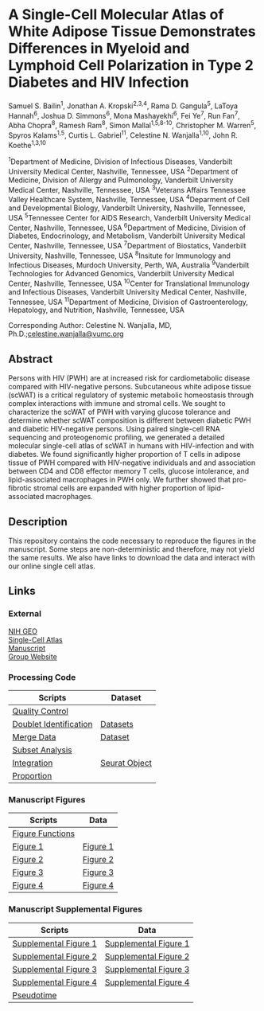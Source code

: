 # A Single-Cell Molecular Atlas of White Adipose Tissue Demonstrates Differences in Myeloid and Lymphoid Cell Polarization in Type 2 Diabetes and HIV Infection
Samuel S. Bailin<sup>1</sup>, Jonathan A. Kropski<sup>2,3,4</sup>, Rama D. Gangula<sup>5</sup>, LaToya Hannah<sup>6</sup>, Joshua D. Simmons<sup>6</sup>, Mona Mashayekhi<sup>6</sup>, Fei Ye<sup>7</sup>, Run Fan<sup>7</sup>, Abha Chopra<sup>8</sup>, Ramesh Ram<sup>8</sup>, Simon Mallal<sup>1,5,8-10</sup>, Christopher M. Warren<sup>5</sup>, Spyros Kalams<sup>1,5</sup>, Curtis L. Gabriel<sup>11</sup>, Celestine N. Wanjalla<sup>1,10</sup>, John R. Koethe<sup>1,3,10</sup>

<sup>1</sup>Department of Medicine, Division of Infectious Diseases, Vanderbilt University Medical Center, Nashville, Tennessee, USA
<sup>2</sup>Department of Medicine, Division of Allergy and Pulmonology, Vanderbilt University Medical Center, Nashville, Tennessee, USA
<sup>3</sup>Veterans Affairs Tennessee Valley Healthcare System, Nashville, Tennessee, USA
<sup>4</sup>Deparment of Cell and Developmental Biology, Vanderbilt University, Nashville, Tennessee, USA
<sup>5</sup>Tennessee Center for AIDS Research, Vanderbilt University Medical Center, Nashville, Tennessee, USA
<sup>6</sup>Department of Medicine, Division of Diabetes, Endocrinology, and Metabolism, Vanderbilt University Medical Center, Nashville, Tennessee, USA
<sup>7</sup>Department of Biostatics, Vanderbilt University, Nashville, Tennessee, USA
<sup>8</sup>Insitute for Immunology and Infectious Diseases, Murdoch University, Perth, WA, Australia
<sup>9</sup>Vanderbilt Technologies for Advanced Genomics, Vanderbilt University Medical Center, Nashville, Tennessee, USA
<sup>10</sup>Center for Translational Immunology and Infectious Diseases, Vanderbilt University Medical Center, Nashville, Tennessee, USA
<sup>11</sup>Department of Medicine, Division of Gastroenterology, Hepatology, and Nutrition, Nashville, Tennessee, USA

Corresponding Author: Celestine N. Wanjalla, MD, Ph.D.;celestine.wanjalla@vumc.org

## **Abstract**
Persons with HIV (PWH) are at increased risk for cardiometabolic disease compared with HIV-negative persons. Subcutaneous white adipose tissue (scWAT) is a critical regulatory of systemic metabolic homeostasis through complex interactions with immune and stromal cells. We sought to characterize the scWAT of PWH with varying glucose tolerance and determine whether scWAT composition is different between diabetic PWH and diabetic HIV-negative persons. Using paired single-cell RNA sequencing and proteogenomic profiling, we generated a detailed molecular single-cell atlas of scWAT in humans with HIV-infection and with diabetes. We found significantly higher proportion of T cells in adipose tissue of PWH compared with HIV-negative individuals and and association between CD4 and CD8 effector memory T cells, glucose intolerance, and lipid-associated macrophages in PWH only. We further showed that pro-fibrotic stromal cells are expanded with higher proportion of lipid-associated macrophages. 

## **Description**
This repository contains the code necessary to reproduce the figures in the manuscript. Some steps are non-deterministic and therefore, may not yield the same results. We also have links to download the data and interact with our online single cell atlas.

## **Links**

### **External**
[NIH GEO](https://www.ncbi.nlm.nih.gov/geo/)<br/>
[Single-Cell Atlas]( https://imrc.shinyapps.io/shinyappmulti/)<br/>
[Manuscript](https://somewebsite.com)<br/>
[Group Website](https://koethe_lab.org)<br/>

### **Processing Code**
| Scripts | Dataset |
| --- | --- |
| [Quality Control](http://VIMRG/FATLAS/QC.rmd) |     |
| [Doublet Identification](http://VIMRG/FATLAS/SingleLane.rmd) | [Datasets](http://VIMRG/FATLAS/SingleLane.rds) |
| [Merge Data](http://VIMRG/FATLAS/Merged.rmd) | [Dataset](http://VIMRG/FATLAS/Merged.rds) |
| [Subset Analysis](http://VIMRG/FATLAS/Subset_Analysis.rmd) |    |
| [Integration](http://VIMRG/FATLAS/Integration.rmd) | [Seurat Object](http://VIMRG/FATLAS/Integrated.rds) |
| [Proportion](http://VIMRG/FATLAS/Proportion.rmd) |    |

### **Manuscript Figures**
| Scripts | Data |
| --- | --- |
| [Figure Functions](https://github.com/VIMRG/FATLAS/blob/Figures/Figure_Functions.R) |   |
| [Figure 1](https://github.com/VIMRG/FATLAS/blob/Figures/Figure1.R) | [Figure 1](http://VIMRG/FATLAS/Figure1_png.com) |
| [Figure 2](https://github.com/VIMRG/FATLAS/blob/Figures/Figure2.R) | [Figure 2](http://VIMRG/FATLAS/Figure2_png.com) |
| [Figure 3](https://github.com/VIMRG/FATLAS/blob/Figures/Figure3.R) | [Figure 3](http://VIMRG/FATLAS/Figure3_png.com) |
| [Figure 4](https://github.com/VIMRG/FATLAS/blob/Figures/Figure4.R) | [Figure 4](http://VIMRG/FATLAS/Figure4_png.com) |

### **Manuscript Supplemental Figures**
| Scripts | Data |
| --- | --- |
| [Supplemental Figure 1](https://github.com/VIMRG/FATLAS/blob/Supplemental_Figures/Supplemental_Figure1.R) | [Supplemental Figure 1](http://VIMRG/FATLAS/Supplemental_Figure1_png.com) |
| [Supplemental Figure 2](https://github.com/VIMRG/FATLAS/blob/Supplemental_Figures/Supplemental_Figure2.R) | [Supplemental Figure 2](http://VIMRG/FATLAS/Supplemental_Figure2_png.com) |
| [Supplemental Figure 3](https://github.com/VIMRG/FATLAS/blob/Supplemental_Figures/Supplemental_Figure3.R) | [Supplemental Figure 3](http://VIMRG/FATLAS/Supplemental_Figure3_png.com) |
| [Supplemental Figure 4](https://github.com/VIMRG/FATLAS/blob/Supplemental_Figures/Supplemental_Figure4.R) | [Supplemental Figure 4](http://VIMRG/FATLAS/Supplemental_Figure4_png.com) |
| [Pseudotime](http://VIMRG/FATLAS/Supplemental_Pseudotime.rmd) |    |





